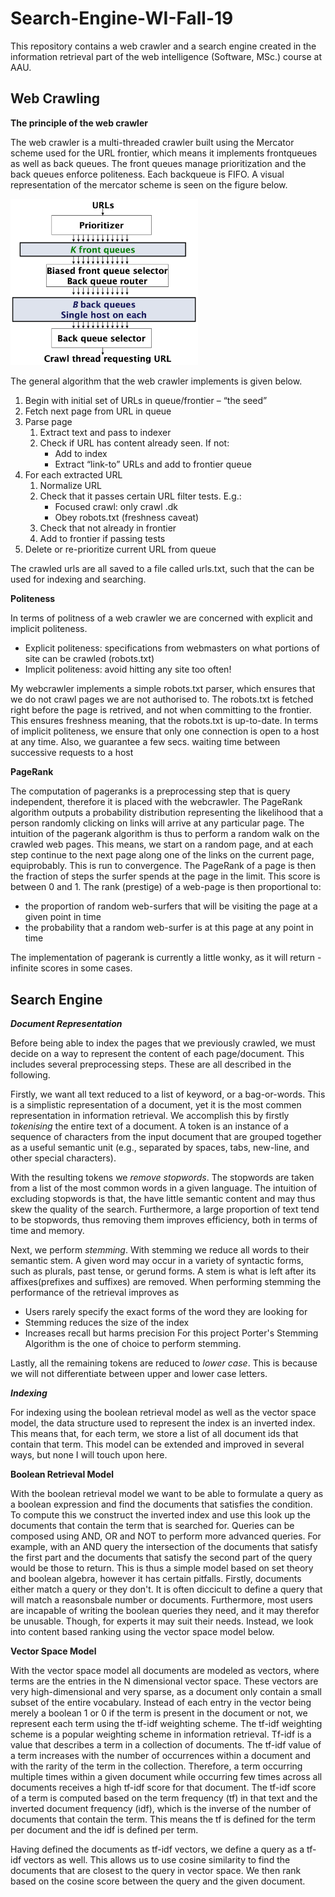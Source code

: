 # Search-Engine-WI-Fall-19
This repository contains a web crawler and a search engine created in the information retrieval part of the web intelligence (Software, MSc.) course at AAU.

<h2>Web Crawling</h2>

**The principle of the web crawler**

The web crawler is a multi-threaded crawler built using the Mercator scheme used for the URL frontier, which means it implements frontqueues as well as back queues. The front queues manage prioritization and the back queues enforce politeness. Each backqueue is FIFO. A visual representation of the mercator scheme is seen on the figure below.

<img src="MercatorScheme.png" width="300">

The general algorithm that the web crawler implements is given below.

1. Begin with initial set of URLs in queue/frontier – “the seed”
2. Fetch next page from URL in queue
3. Parse page
    1. Extract text and pass to indexer
    2. Check if URL has content already seen. If not:
        *  Add to index
        *  Extract “link-to” URLs and add to frontier queue
4. For each extracted URL
    1. Normalize URL
    2. Check that it passes certain URL filter tests. E.g.:
        * Focused crawl: only crawl .dk
        * Obey robots.txt (freshness caveat)
    3. Check that not already in frontier
    4. Add to frontier if passing tests
5. Delete or re-prioritize current URL from queue

The crawled urls are all saved to a file called urls.txt, such that the can be used for indexing and searching.

**Politeness**

In terms of politness of a web crawler we are concerned with explicit and implicit politeness.

* Explicit politeness: specifications from webmasters on what portions of site can be crawled (robots.txt)
* Implicit politeness: avoid hitting any site too often!

My webcrawler implements a simple robots.txt parser, which ensures that we do not crawl pages we are not authorised to. The robots.txt is fetched right before the page is retrived, and not when committing to the frontier. This ensures freshness meaning, that the robots.txt is up-to-date. In terms of implicit politeness, we ensure that only one connection is open to a host at any time. Also, we guarantee a few secs. waiting time between successive requests to a host

**PageRank**

The computation of pageranks is a preprocessing step that is query independent, therefore it is placed with the webcrawler. The PageRank algorithm outputs a probability distribution representing the likelihood that a person randomly clicking on links will arrive at any particular page. The intuition of the pagerank algorithm is thus to perform a random walk on the crawled web pages. This means, we start on a random page, and at each step continue to the next page along one of the links on the current page, equiprobably. This is run to convergence. The PageRank of a page is then the fraction of steps the surfer spends at the page in the limit. This score is between 0 and 1.  The rank (prestige) of a web-page is then proportional to:
* the proportion of random web-surfers that will be visiting the page at a given point in time
* the probability that a random web-surfer is at this page at any point in time

The implementation of pagerank is currently a little wonky, as it will return -infinite scores in some cases.

<h2>Search Engine</h2>

***Document Representation***

Before being able to index the pages that we previously crawled, we must decide on a way to represent the content of each page/document. This includes several preprocessing steps. These are all described in the following.

Firstly, we want all text reduced to a list of keyword, or a bag-or-words. This is a simplistic representation of a document, yet it is the most commen representation in information retrieval. We accomplish this by firstly *tokenising* the entire text of a document. A token is an instance of a sequence of characters from the input document that are grouped together as a useful semantic unit (e.g., separated by spaces, tabs, new-line, and other special characters).

With the resulting tokens we *remove stopwords*. The stopwords are taken from a list of the most common words in a given language. The intuition of excluding stopwords is that, the have little semantic content and may thus skew the quality of the search. Furthermore, a large proportion of text tend to be stopwords, thus removing them improves efficiency, both in terms of time and memory.

Next, we perform *stemming*. With stemming we reduce all words to their semantic stem. A given word may occur in a variety of syntactic forms, such as
plurals, past tense, or gerund forms. A stem is what is left after its affixes(prefixes and suffixes) are removed. When performing stemming the performance of the retrieval improves as
* Users rarely specify the exact forms of the word they are looking for
* Stemming reduces the size of the index
* Increases recall but harms precision
For this project Porter's Stemming Algorithm is the one of choice to perform stemming.

Lastly, all the remaining tokens are reduced to *lower case*. This is because we will not differentiate between upper and lower case letters.

***Indexing***

For indexing using the boolean retrieval model as well as the vector space model, the data structure used to represent the index is an inverted index. This means that, for each term, we store a list of all document ids that contain that term. This model can be extended and improved in several ways, but none I will touch upon here.

**Boolean Retrieval Model**

With the boolean retrieval model we want to be able to formulate a query as a boolean expression and find the documents that satisfies the condition. To compute this we construct the inverted index and use this look up the documents that contain the term that is searched for. Queries can be composed using AND, OR and NOT to perform more advanced queries. For example, with an AND query the intersection of the documents that satisfy the first part and the documents that satisfy the second part of the query would be those to return. This is thus a simple model based on set theory and boolean algebra, however it has certain pitfalls. Firstly, documents either match a query or they don't. It is often diccicult to define a query that will match a reasonsbale number or documents. Furthermore, most users are incapable of writing the boolean queries they need, and it may therefor be unusable. Though, for experts it may suit their needs. Instead, we look into content based ranking using the vector space model below.

**Vector Space Model**

With the vector space model all documents are modeled as vectors, where terms are the entries in the N dimensional vector space. These vectors are very high-dimensional and very sparse, as a document only contain a small subset of the entire vocabulary. Instead of each entry in the vector being merely a boolean 1 or 0 if the term is present in the document or not, we represent each term using the tf-idf weighting scheme. The tf-idf weighting scheme is a popular weighting scheme in information retrieval. Tf-idf is a value that describes a term in a collection of documents. The tf-idf value of a term increases with the number of occurrences within a document and with the rarity of the term in the collection. Therefore, a term occurring multiple times within a given document while occurring few times across all documents receives a high tf-idf score for that document. The tf-idf score of a term is computed based on the term frequency (tf) in that text and the inverted document frequency (idf), which is the inverse of the number of documents that contain the term. This means the tf is defined for the term per document and the idf is defined per term.

Having defined the documents as tf-idf vectors, we define a query as a tf-idf vectors as well. This allows us to use cosine similarity to find the documents that are closest to the query in vector space. We then rank based on the cosine score between the query and the given document.

